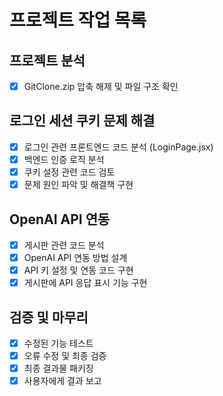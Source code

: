 # 프로젝트 작업 목록

## 프로젝트 분석
- [x] GitClone.zip 압축 해제 및 파일 구조 확인

## 로그인 세션 쿠키 문제 해결
- [x] 로그인 관련 프론트엔드 코드 분석 (LoginPage.jsx)
- [x] 백엔드 인증 로직 분석
- [x] 쿠키 설정 관련 코드 검토
- [x] 문제 원인 파악 및 해결책 구현

## OpenAI API 연동
- [x] 게시판 관련 코드 분석
- [x] OpenAI API 연동 방법 설계
- [x] API 키 설정 및 연동 코드 구현
- [x] 게시판에 API 응답 표시 기능 구현

## 검증 및 마무리
- [x] 수정된 기능 테스트
- [x] 오류 수정 및 최종 검증
- [x] 최종 결과물 패키징
- [x] 사용자에게 결과 보고
